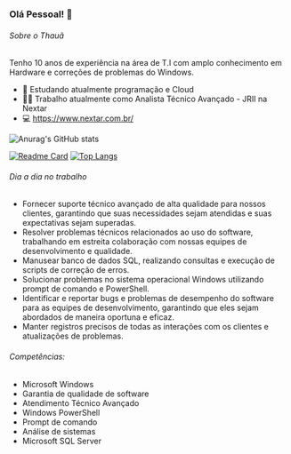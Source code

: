 ### Olá Pessoal! 👋

###### Sobre o Thauã
Tenho 10 anos de experiência na área de T.I com amplo conhecimento em Hardware e correções de problemas do Windows. 

- 🌱 Estudando atualmente programação e Cloud
- 👨‍💻 Trabalho atualmente como Analista Técnico Avançado - JRII na Nextar
- 💻 https://www.nextar.com.br/

![Anurag's GitHub stats](https://github-readme-stats.vercel.app/api?username=thauamoreira&show_icons=true&theme=dark)

[![Readme Card](https://github-readme-stats.vercel.app/api/pin/?username=thauamoreira&repo=Tik-Tok-Project&theme=dark)](https://github.com/anuraghazra/github-readme-stats)
[![Top Langs](https://github-readme-stats.vercel.app/api/top-langs/?username=thauamoreira&hide_progress=true&theme=dark)](https://github.com/anuraghazra/github-readme-stats)



###### Dia a dia no trabalho
- Fornecer suporte técnico avançado de alta qualidade para nossos clientes, garantindo que suas necessidades sejam atendidas e suas expectativas sejam superadas.
- Resolver problemas técnicos relacionados ao uso do software, trabalhando em estreita colaboração com nossas equipes de desenvolvimento e qualidade.
- Manusear banco de dados SQL, realizando consultas e execução de scripts de correção de erros.
- Solucionar problemas no sistema operacional Windows utilizando prompt de comando e PowerShell.
- Identificar e reportar bugs e problemas de desempenho do software para as equipes de desenvolvimento, garantindo que eles sejam abordados de maneira oportuna e eficaz.
- Manter registros precisos de todas as interações com os clientes e atualizações de problemas.

###### Competências: 

- Microsoft Windows
- Garantia de qualidade de software
- Atendimento Técnico Avançado
- Windows PowerShell
- Prompt de comando
- Análise de sistemas
- Microsoft SQL Server


<!--
**thauamoreira/thauamoreira** is a ✨ _special_ ✨ repository because its `README.md` (this file) appears on your GitHub profile.

Here are some ideas to get you started:

- 🔭 I’m currently working on ...
- 🌱 I’m currently learning ...
- 👯 I’m looking to collaborate on ...
- 🤔 I’m looking for help with ...
- 💬 Ask me about ...
- 📫 How to reach me: ...
- 😄 Pronouns: ...
- ⚡ Fun fact: ...
-->
